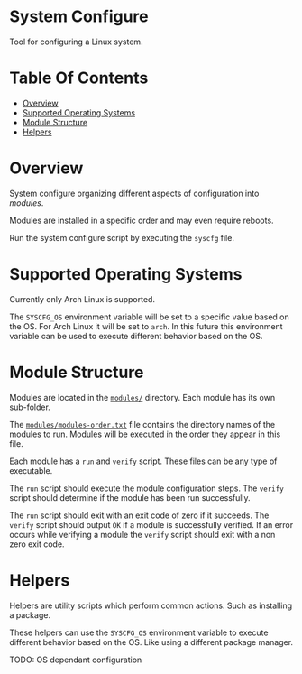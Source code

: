 # System Configure
Tool for configuring a Linux system.

# Table Of Contents
- [Overview](#overview)
- [Supported Operating Systems](#supported-operating-systems)
- [Module Structure](#module-structure)
- [Helpers](#helpers)

# Overview
System configure organizing different aspects of configuration into *modules*.  

Modules are installed in a specific order and may even require reboots.

Run the system configure script by executing the `syscfg` file.

# Supported Operating Systems
Currently only Arch Linux is supported.  

The `SYSCFG_OS` environment variable will be set to a specific value based on
the OS. For Arch Linux it will be set to `arch`. In this future this 
environment variable can be used to execute different behavior based on the 
OS.

# Module Structure
Modules are located in the [`modules/`](modules/) directory. Each module has 
its own sub-folder.

The [`modules/modules-order.txt`](modules/modules-order.txt) file contains the 
directory names of the modules to run. Modules will be executed in the order 
they appear in this file.

Each module has a `run` and `verify` script. These files can be any type of 
executable.

The `run` script should execute the module configuration steps. The `verify` 
script should determine if the module has been run successfully. 

The `run` script should exit with an exit code of zero if it succeeds. The 
`verify` script should output `OK` if a module is successfully verified. If an
error occurs while verifying a module the `verify` script should exit with a 
non zero exit code.

# Helpers
Helpers are utility scripts which perform common actions. Such as installing a
package.

These helpers can use the `SYSCFG_OS` environment variable to execute different 
behavior based on the OS. Like using a different package manager.  

TODO: OS dependant configuration
